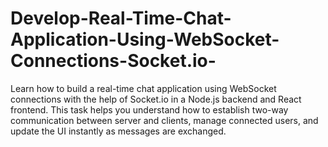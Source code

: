 # Develop-Real-Time-Chat-Application-Using-WebSocket-Connections-Socket.io-
Learn how to build a real-time chat application using WebSocket connections with the help of Socket.io in a Node.js backend and React frontend. This task helps you understand how to establish two-way communication between server and clients, manage connected users, and update the UI instantly as messages are exchanged.
